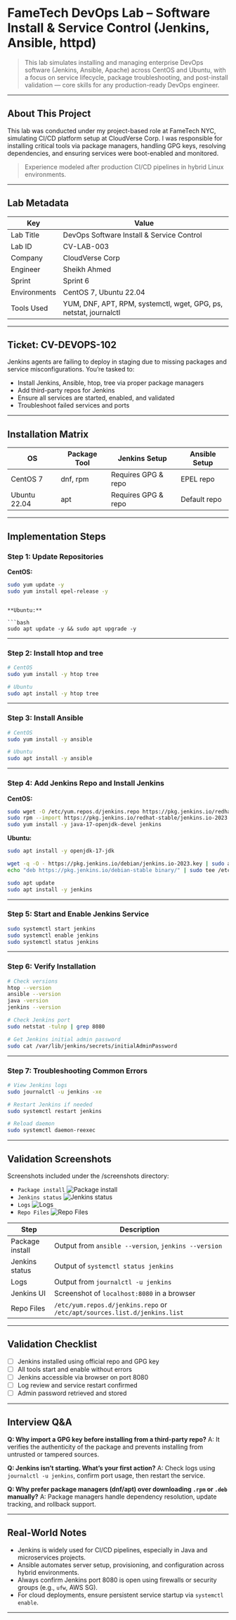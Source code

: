 # FameTech DevOps Lab – Software Install & Service Control (Jenkins, Ansible, httpd)

> This lab simulates installing and managing enterprise DevOps software (Jenkins, Ansible, Apache) across CentOS and Ubuntu, with a focus on service lifecycle, package troubleshooting, and post-install validation — core skills for any production-ready DevOps engineer.

---

## About This Project

This lab was conducted under my project-based role at FameTech NYC, simulating CI/CD platform setup at CloudVerse Corp. I was responsible for installing critical tools via package managers, handling GPG keys, resolving dependencies, and ensuring services were boot-enabled and monitored.

> Experience modeled after production CI/CD pipelines in hybrid Linux environments.

---

## Lab Metadata

| Key          | Value                                                             |
| ------------ | ----------------------------------------------------------------- |
| Lab Title    | DevOps Software Install & Service Control                         |
| Lab ID       | CV-LAB-003                                                        |
| Company      | CloudVerse Corp                                                   |
| Engineer     | Sheikh Ahmed                                                      |
| Sprint       | Sprint 6                                                          |
| Environments | CentOS 7, Ubuntu 22.04                                            |
| Tools Used   | YUM, DNF, APT, RPM, systemctl, wget, GPG, ps, netstat, journalctl |

---

## Ticket: CV-DEVOPS-102

Jenkins agents are failing to deploy in staging due to missing packages and service misconfigurations. You’re tasked to:

- Install Jenkins, Ansible, htop, tree via proper package managers
- Add third-party repos for Jenkins
- Ensure all services are started, enabled, and validated
- Troubleshoot failed services and ports

---

## Installation Matrix

| OS           | Package Tool | Jenkins Setup       | Ansible Setup |
| ------------ | ------------ | ------------------- | ------------- |
| CentOS 7     | dnf, rpm     | Requires GPG & repo | EPEL repo     |
| Ubuntu 22.04 | apt          | Requires GPG & repo | Default repo  |

---

## Implementation Steps

### Step 1: Update Repositories

**CentOS:**

```bash
sudo yum update -y
sudo yum install epel-release -y
```

````

**Ubuntu:**

```bash
sudo apt update -y && sudo apt upgrade -y
````

---

### Step 2: Install htop and tree

```bash
# CentOS
sudo yum install -y htop tree

# Ubuntu
sudo apt install -y htop tree
```

---

### Step 3: Install Ansible

```bash
# CentOS
sudo yum install -y ansible

# Ubuntu
sudo apt install -y ansible
```

---

### Step 4: Add Jenkins Repo and Install Jenkins

**CentOS:**

```bash
sudo wget -O /etc/yum.repos.d/jenkins.repo https://pkg.jenkins.io/redhat-stable/jenkins.repo
sudo rpm --import https://pkg.jenkins.io/redhat-stable/jenkins.io-2023.key
sudo yum install -y java-17-openjdk-devel jenkins
```

**Ubuntu:**

```bash
sudo apt install -y openjdk-17-jdk

wget -q -O - https://pkg.jenkins.io/debian/jenkins.io-2023.key | sudo apt-key add -
echo "deb https://pkg.jenkins.io/debian-stable binary/" | sudo tee /etc/apt/sources.list.d/jenkins.list

sudo apt update
sudo apt install -y jenkins
```

---

### Step 5: Start and Enable Jenkins Service

```bash
sudo systemctl start jenkins
sudo systemctl enable jenkins
sudo systemctl status jenkins
```

---

### Step 6: Verify Installation

```bash
# Check versions
htop --version
ansible --version
java -version
jenkins --version

# Check Jenkins port
sudo netstat -tulnp | grep 8080

# Get Jenkins initial admin password
sudo cat /var/lib/jenkins/secrets/initialAdminPassword
```

---

### Step 7: Troubleshooting Common Errors

```bash
# View Jenkins logs
sudo journalctl -u jenkins -xe

# Restart Jenkins if needed
sudo systemctl restart jenkins

# Reload daemon
sudo systemctl daemon-reexec
```

---

## Validation Screenshots

Screenshots included under the /screenshots directory:

- `Package install`
  ![Package install](screenshots/package-install.png)
- `Jenkins status`
  ![Jenkins status](screenshots/jenkins_status.png)
- `Logs`
  ![Logs](screenshots/logs.png)
- `Repo Files`
  ![Repo Files](screenshots/repo_files.png)

| Step            | Description                                                               |
| --------------- | ------------------------------------------------------------------------- |
| Package install | Output from `ansible --version`, `jenkins --version`                      |
| Jenkins status  | Output of `systemctl status jenkins`                                      |
| Logs            | Output from `journalctl -u jenkins`                                       |
| Jenkins UI      | Screenshot of `localhost:8080` in a browser                               |
| Repo Files      | `/etc/yum.repos.d/jenkins.repo` or `/etc/apt/sources.list.d/jenkins.list` |

---

## Validation Checklist

- [ ] Jenkins installed using official repo and GPG key
- [ ] All tools start and enable without errors
- [ ] Jenkins accessible via browser on port 8080
- [ ] Log review and service restart confirmed
- [ ] Admin password retrieved and stored

---

## Interview Q\&A

**Q: Why import a GPG key before installing from a third-party repo?**
A: It verifies the authenticity of the package and prevents installing from untrusted or tampered sources.

**Q: Jenkins isn’t starting. What’s your first action?**
A: Check logs using `journalctl -u jenkins`, confirm port usage, then restart the service.

**Q: Why prefer package managers (dnf/apt) over downloading `.rpm` or `.deb` manually?**
A: Package managers handle dependency resolution, update tracking, and rollback support.

---

## Real-World Notes

- Jenkins is widely used for CI/CD pipelines, especially in Java and microservices projects.
- Ansible automates server setup, provisioning, and configuration across hybrid environments.
- Always confirm Jenkins port 8080 is open using firewalls or security groups (e.g., `ufw`, AWS SG).
- For cloud deployments, ensure persistent service startup via `systemctl enable`.

---

```

```
